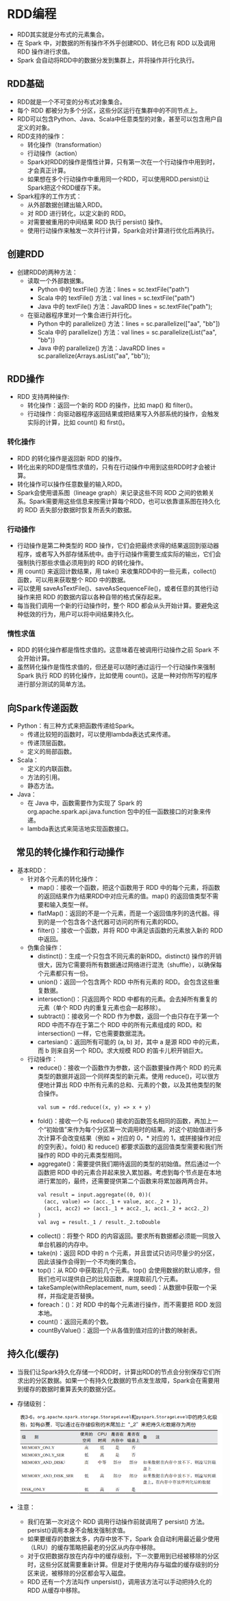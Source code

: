 # RDD编程

  - RDD其实就是分布式的元素集合。
  - 在 Spark 中，对数据的所有操作不外乎创建RDD、转化已有 RDD 以及调用 RDD 操作进行求值。
  - Spark 会自动将RDD中的数据分发到集群上，并将操作并行化执行。
  
## RDD基础

  - RDD就是一个不可变的分布式对象集合。
  - 每个 RDD 都被分为多个分区，这些分区运行在集群中的不同节点上。
  - RDD可以包含Python、Java、Scala中任意类型的对象，甚至可以包含用户自定义的对象。
  - RDD支持的操作：
    - 转化操作（transformation）
    - 行动操作（action）
    - Spark对RDD的操作是惰性计算，只有第一次在一个行动操作中用到时，才会真正计算。
    - 如果想在多个行动操作中重用同一个RDD，可以使用RDD.persist()让Spark把这个RDD缓存下来。
  - Spark程序的工作方式：
    - 从外部数据创建出输入RDD。
    - 对 RDD 进行转化，以定义新的 RDD。
    - 对需要被重用的中间结果 RDD 执行 persist() 操作。
    - 使用行动操作来触发一次并行计算，Spark会对计算进行优化后再执行。
  
## 创建RDD

 - 创建RDD的两种方法：
    - 读取一个外部数据集。
      - Python 中的 textFile() 方法：lines = sc.textFile("path")
      - Scala 中的 textFile() 方法：val lines = sc.textFile("path")
      - Java 中的 textFile() 方法：JavaRDD<String> lines = sc.textFile("path");
    - 在驱动器程序里对一个集合进行并行化。
      - Python 中的 parallelize() 方法：lines = sc.parallelize(["aa", "bb"])
      - Scala 中的 parallelize() 方法：val lines = sc.parallelize(List("aa", "bb"))
      - Java 中的 parallelize() 方法：JavaRDD<String> lines = sc.parallelize(Arrays.asList("aa", "bb"));
  
## RDD操作

  - RDD 支持两种操作:
    - 转化操作：返回一个新的 RDD 的操作，比如 map() 和 filter()。
    - 行动操作：向驱动器程序返回结果或把结果写入外部系统的操作，会触发实际的计算，比如 count() 和 first()。
    
### 转化操作

  - RDD 的转化操作是返回新 RDD 的操作。
  - 转化出来的RDD是惰性求值的，只有在行动操作中用到这些RDD时才会被计算。
  - 转化操作可以操作任意数量的输入RDD。
  - Spark会使用谱系图（lineage graph）来记录这些不同 RDD 之间的依赖关系。Spark需要用这些信息来按需计算每个RDD，也可以依靠谱系图在持久化的 RDD 丢失部分数据时恢复所丢失的数据。
  
### 行动操作

  - 行动操作是第二种类型的 RDD 操作，它们会把最终求得的结果返回到驱动器程序，或者写入外部存储系统中。由于行动操作需要生成实际的输出，它们会强制执行那些求值必须用到的 RDD 的转化操作。
  - 用 count() 来返回计数结果，用 take() 来收集RDD中的一些元素，collect() 函数，可以用来获取整个 RDD 中的数据。
  - 可以使用 saveAsTextFile()、saveAsSequenceFile()，或者任意的其他行动操作来把 RDD 的数据内容以各种自带的格式保存起来。
  - 每当我们调用一个新的行动操作时，整个 RDD 都会从头开始计算。要避免这种低效的行为，用户可以将中间结果持久化。
  
### 惰性求值

  - RDD 的转化操作都是惰性求值的。这意味着在被调用行动操作之前 Spark 不会开始计算。
  - 虽然转化操作是惰性求值的，但还是可以随时通过运行一个行动操作来强制Spark 执行 RDD 的转化操作，比如使用 count()。这是一种对你所写的程序进行部分测试的简单方法。

## 向Spark传递函数

  - Python：有三种方式来把函数传递给Spark。
    - 传递比较短的函数时，可以使用lambda表达式来传递。
    - 传递顶层函数。
    - 定义的局部函数。
  - Scala：
    - 定义的内联函数。
    - 方法的引用。
    - 静态方法。
  - Java：
    - 在 Java 中，函数需要作为实现了 Spark 的 org.apache.spark.api.java.function 包中的任一函数接口的对象来传递。
    - lambda表达式来简洁地实现函数接口。
    
## 　常见的转化操作和行动操作

  - 基本RDD：
    - 针对各个元素的转化操作：
      - map()：接收一个函数，把这个函数用于 RDD 中的每个元素，将函数的返回结果作为结果RDD中对应元素的值。map() 的返回值类型不需要和输入类型一样。
      - flatMap()：返回的不是一个元素，而是一个返回值序列的迭代器。得到的是一个包含各个迭代器可访问的所有元素的RDD。
      - filter()：接收一个函数，并将 RDD 中满足该函数的元素放入新的 RDD 中返回。
    - 伪集合操作：
      - distinct()：生成一个只包含不同元素的新RDD。distinct() 操作的开销很大，因为它需要将所有数据通过网络进行混洗（shuffle），以确保每个元素都只有一份。
      - union()：返回一个包含两个 RDD 中所有元素的 RDD。会包含这些重复数据。
      - intersection()：只返回两个 RDD 中都有的元素。会去掉所有重复的元素（单个 RDD 内的重复元素也会一起移除）。
      - subtract()：接收另一个 RDD 作为参数，返回一个由只存在于第一个 RDD 中而不存在于第二个 RDD 中的所有元素组成的 RDD。和intersection() 一样，它也需要数据混洗。
      - cartesian()：返回所有可能的 (a, b) 对，其中 a 是源 RDD 中的元素，而 b 则来自另一个 RDD。求大规模 RDD 的笛卡儿积开销巨大。
    - 行动操作：
      - reduce()：接收一个函数作为参数，这个函数要操作两个 RDD 的元素类型的数据并返回一个同样类型的新元素。使用 reduce()，可以很方便地计算出 RDD
中所有元素的总和、元素的个数，以及其他类型的聚合操作。
        ```
        val sum = rdd.reduce((x, y) => x + y)
        ```
      - fold()：接收一个与 reduce() 接收的函数签名相同的函数，再加上一个“初始值”来作为每个分区第一次调用时的结果。对这个初始值进行多次计算不会改变结果（例如 +
对应的 0，* 对应的 1，或拼接操作对应的空列表）。fold() 和 reduce() 都要求函数的返回值类型需要和我们所操作的 RDD 中的元素类型相同。
      - aggregate()：需要提供我们期待返回的类型的初始值。然后通过一个函数把 RDD 中的元素合并起来放入累加器。考虑到每个节点是在本地进行累加的，最终，还需要提供第二个函数来将累加器两两合并。
        ```
        val result = input.aggregate((0, 0))(
          (acc, value) => (acc._1 + value, acc._2 + 1),
          (acc1, acc2) => (acc1._1 + acc2._1, acc1._2 + acc2._2)
        )
        val avg = result._1 / result._2.toDouble
        ```
      - collect()：将整个 RDD 的内容返回。要求所有数据都必须能一同放入单台机器的内存中。
      - take(n)：返回 RDD 中的 n 个元素，并且尝试只访问尽量少的分区，因此该操作会得到一个不均衡的集合。
      - top()：从 RDD 中获取前几个元素。top() 会使用数据的默认顺序，但我们也可以提供自己的比较函数，来提取前几个元素。
      - takeSample(withReplacement, num, seed)：从数据中获取一个采样，并指定是否替换。
      - foreach：()：对 RDD 中的每个元素进行操作，而不需要把 RDD 发回本地。
      - count()：返回元素的个数。
      - countByValue()：返回一个从各值到值对应的计数的映射表。
      
## 持久化(缓存)

  - 当我们让Spark持久化存储一个RDD时，计算出RDD的节点会分别保存它们所求出的分区数据。如果一个有持久化数据的节点发生故障，Spark会在需要用到缓存的数据时重算丢失的数据分区。
  - 存储级别：
  
    ![存储级别](./图片/存储级别.PNG)
    
  - 注意：
    - 我们在第一次对这个 RDD 调用行动操作前就调用了 persist() 方法。persist()调用本身不会触发强制求值。
    - 如果要缓存的数据太多，内存中放不下，Spark 会自动利用最近最少使用（LRU）的缓存策略把最老的分区从内存中移除。 
    - 对于仅把数据存放在内存中的缓存级别，下一次要用到已经被移除的分区时，这些分区就需要重新计算。但是对于使用内存与磁盘的缓存级别的分区来说，被移除的分区都会写入磁盘。
    - RDD 还有一个方法叫作 unpersist()，调用该方法可以手动把持久化的 RDD 从缓存中移除。
    
    
  
